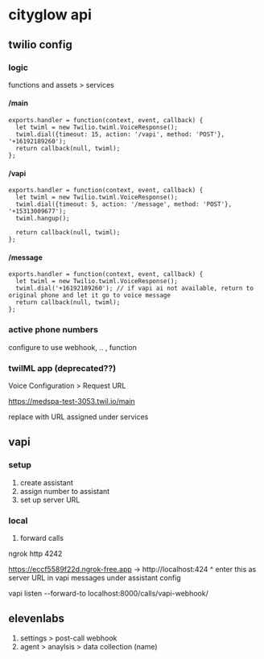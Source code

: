# cityglow api


## twilio config

### logic

functions and assets > services

#### /main

```
exports.handler = function(context, event, callback) {
  let twiml = new Twilio.twiml.VoiceResponse();
  twiml.dial({timeout: 15, action: '/vapi', method: 'POST'}, '+16192189260');
  return callback(null, twiml);
};
```

#### /vapi

```
exports.handler = function(context, event, callback) {
  let twiml = new Twilio.twiml.VoiceResponse();
  twiml.dial({timeout: 5, action: '/message', method: 'POST'}, '+15313009677');
  twiml.hangup();

  return callback(null, twiml);
};
```

#### /message

```
exports.handler = function(context, event, callback) {
  let twiml = new Twilio.twiml.VoiceResponse();
  twiml.dial('+16192189260'); // if vapi ai not available, return to original phone and let it go to voice message
  return callback(null, twiml);
};
```

### active phone numbers

configure to use webhook, .. , function

### twilML app (deprecated??)

Voice Configuration > Request URL

https://medspa-test-3053.twil.io/main

replace with URL assigned under services


## vapi 

### setup

1. create assistant
2. assign number to assistant
3. set up server URL

### local


1. forward calls

ngrok http 4242

https://eccf5589f22d.ngrok-free.app -> http://localhost:424
^ enter this as server URL in vapi messages under assistant config


vapi listen --forward-to localhost:8000/calls/vapi-webhook/

## elevenlabs

1. settings > post-call webhook
2. agent > anaylsis > data collection (name)
